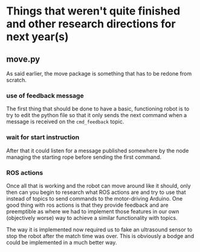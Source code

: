 # Things that weren't quite finished and other research directions for next year(s)

## move.py
As said earlier, the move package is something that has to be redone from scratch.

### use of feedback message
The first thing that should be done to have a basic, functioning robot is to try to edit the python file so that it only sends the next command when a message is received on the `cmd_feedback` topic.

### wait for start instruction
After that it could listen for a message published somewhere by the node managing the starting rope before sending the first command.

### ROS actions
Once all that is working and the robot can move around like it should, only then can you begin to research what ROS actions are and try to use that instead of topics to send commands to the motor-driving Arduino. One good thing with ros actions is that they provide feedback and are preemptible as where we had to implement those features in our own (objectively worse) way to achieve a similar functionality with topics.

The way it is implemented now required us to fake an ultrasound sensor to stop the robot after the match time was over. This is obviously a bodge and could be implemented in a much better way.
